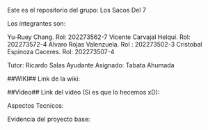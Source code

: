 Este es el repositorio del grupo: Los Sacos Del 7

Los integrantes son:

Yu-Ruey Chang. Rol: 202273562-7
Vicente Carvajal Helqui. Rol: 202273572-4
Alvaro Rojas Valenzuela. Rol : 202273502-3
Cristobal Espinoza Caceres. Rol: 202273507-4

Tutor: Ricardo Salas
Ayudante Asignado: Tabata Ahumada

##WIKI##
Link de la wiki:

##Video##
Link del video (Si es que lo hecemos xD):

Aspectos Tecnicos:


Evidencia del proyecto base:
